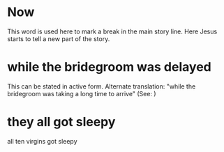 
# Now
This word is used here to mark a break in the main story line. Here Jesus starts to tell a new part of the story.

# while the bridegroom was delayed
This can be stated in active form. Alternate translation: "while the bridegroom was taking a long time to arrive" (See: )

# they all got sleepy
all ten virgins got sleepy